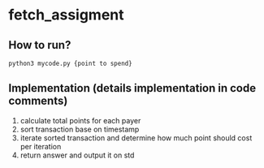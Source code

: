 # fetch_assigment
## How to run?
```
python3 mycode.py {point to spend}
```
## Implementation (details implementation in code comments)
1. calculate total points for each payer
2. sort transaction base on timestamp
3. iterate sorted transaction and determine how much point should cost per iteration
4. return answer and output it on std
